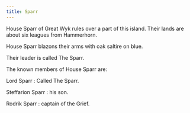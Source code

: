 ```yaml
---
title: Sparr
---
```


House Sparr of Great Wyk rules over a part of this island. Their lands are about six leagues from Hammerhorn.

House Sparr blazons their arms with oak saltire on blue.

Their leader is called The Sparr.

The known members of House Sparr are:

Lord Sparr : Called The Sparr.

Steffarion Sparr : his son.

Rodrik Sparr : captain of the Grief.


